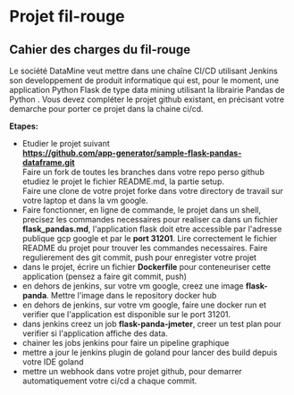 # Projet fil-rouge

## Cahier des charges du fil-rouge
Le société DataMine veut mettre dans une chaîne CI/CD utilisant Jenkins son developpement 
de produit informatique qui est, pour le moment, une application Python Flask de type data mining utilisant la librairie Pandas de Python .
Vous devez compléter le projet github existant, en précisant votre demarche pour porter ce projet dans la chaine ci/cd.   

**Etapes:**  
* Etudier le projet suivant   
  **https://github.com/app-generator/sample-flask-pandas-dataframe.git**  
  Faire un fork de toutes les branches dans votre repo perso github  
  etudiez le projet le fichier README.md, la partie setup.   
  Faire une clone de votre projet forke dans votre directory de travail sur votre laptop et 
  dans la vm google.
* Faire fonctionner, en ligne de commande,  le projet dans un shell, precisez les commandes necessaires pour realiser ca dans un fichier **flask_pandas.md**, l'application flask doit etre accessible par l'adresse publique gcp google et par le **port 31201**. Lire correctement le fichier README du projet pour trouver les commandes necessaires. Faire regulierement des git commit, push pour enregister votre projet
* dans le projet, écrire un fichier **Dockerfile** pour conteneuriser cette application (pensez a faire git commit, push) 
* en dehors de jenkins, sur votre vm google, creez une image **flask-panda**. Mettre l'image dans le repository docker hub 
* en dehors de jenkins, sur votre vm google,  faire une docker run et verifier que l'application est disponible sur le port 31201.
* dans jenkins creez un job **flask-panda-jmeter**, creer un test plan pour verifier si l'application affiche des data.
* chainer les jobs jenkins pour faire un pipeline graphique
* mettre a jour le jenkins plugin de goland pour lancer des build depuis votre IDE goland
* mettre un webhook dans votre projet github, pour demarrer automatiquement votre ci/cd a chaque commit.